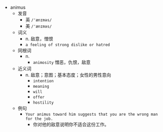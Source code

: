 - animus
  - 发音
    - 英 `/'ænɪməs/`
    - 美 `/'ænɪməs/`
  - 词义
    - n. 敌意，憎恨
    - `a feeling of strong dislike or hatred`
  - 同根词
    - n.
      - `animosity` 憎恶，仇恨，敌意
  - 近义词
    - n. 敌意；意图；基本态度；女性的男性意向
      - `intention`
      - `meaning`
      - `will`
      - `offer`
      - `hostility`
  - 例句
    - `Your animus toward him suggests that you are the wrong man for the job.`
      - 你对他的敌意说明你不适合这份工作。

